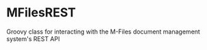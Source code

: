 MFilesREST
==========

Groovy class for interacting with the M-Files document management system's REST API
